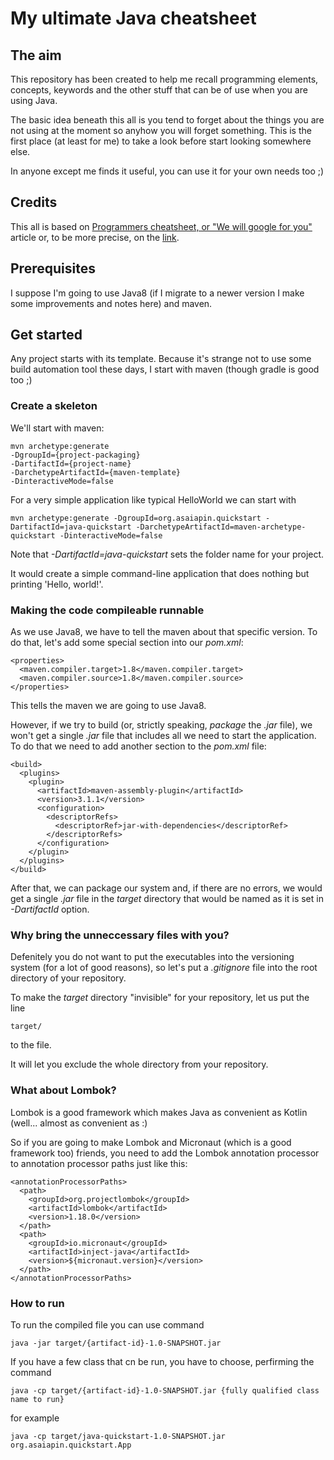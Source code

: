 # My ultimate Java cheatsheet

## The aim

This repository has been created to help me recall programming elements,
concepts, keywords and the other stuff that can be of use when you are using
Java.

The basic idea beneath this all is you tend to forget about the things you are
not using at the moment so anyhow you will forget something. This is the first
place (at least for me) to take a look before start looking somewhere else.

In anyone except me finds it useful, you can use it for your own needs too ;)

## Credits

This all is based on [Programmers cheatsheet, or "We will google for you"](https://habr.com/ru/post/420741/) article or, to be more precise, on the [link](https://cht.sh/java/:learn).

## Prerequisites

I suppose I'm going to use Java8 (if I migrate to a newer version I make some
improvements and notes here) and maven.

## Get started

Any project starts with its template. Because it's strange not to use some
build automation tool these days, I start with maven (though gradle is good too ;)

### Create a skeleton

We'll start with maven:

    mvn archetype:generate
	-DgroupId={project-packaging}
	-DartifactId={project-name}
	-DarchetypeArtifactId={maven-template}
	-DinteractiveMode=false

For a very simple application like typical HelloWorld we can start with

    mvn archetype:generate -DgroupId=org.asaiapin.quickstart -DartifactId=java-quickstart -DarchetypeArtifactId=maven-archetype-quickstart -DinteractiveMode=false

Note that *-DartifactId=java-quickstart* sets the folder name for your project.

It would create a simple command-line application that does nothing but printing
'Hello, world!'.

### Making the code compileable runnable

As we use Java8, we have to tell the maven about that specific version. To do that, let's add some special section into our *pom.xml*:

    <properties>
      <maven.compiler.target>1.8</maven.compiler.target>
      <maven.compiler.source>1.8</maven.compiler.source>
    </properties>

This tells the maven we are going to use Java8.

However, if we try to build (or, strictly speaking, *package* the *.jar* file), we won't get a single *.jar* file that includes all we need to start the application. To do that we need to add another section to the *pom.xml* file:

    <build>
      <plugins>
        <plugin>
          <artifactId>maven-assembly-plugin</artifactId>
          <version>3.1.1</version>
          <configuration>
            <descriptorRefs>
              <descriptorRef>jar-with-dependencies</descriptorRef>
            </descriptorRefs>
          </configuration>
        </plugin>
      </plugins>
    </build>

After that, we can package our system and, if there are no errors, we would get a single *.jar* file in the *target* directory that would be named as it is set in *-DartifactId* option.

### Why bring the unneccessary files with you?

Defenitely you do not want to put the executables into the versioning system (for a lot of good reasons), so let's put a *.gitignore* file into the root directory of your repository.

To make the *target* directory "invisible" for your repository, let us put the line

    target/

to the file.

It will let you exclude the whole directory from your repository.

### What about Lombok?

Lombok is a good framework which makes Java as convenient as Kotlin (well... almost as convenient as :)

So if you are going to make Lombok and Micronaut (which is a good framework too) friends, you need to add the Lombok annotation processor to annotation processor paths just like this:

    <annotationProcessorPaths>
      <path>
        <groupId>org.projectlombok</groupId>
        <artifactId>lombok</artifactId>
        <version>1.18.0</version>
      </path>
      <path>
        <groupId>io.micronaut</groupId>
        <artifactId>inject-java</artifactId>
        <version>${micronaut.version}</version>
      </path>
    </annotationProcessorPaths>

### How to run

To run the compiled file you can use command

    java -jar target/{artifact-id}-1.0-SNAPSHOT.jar

If you have a few class that cn be run, you have to choose, perfirming the command

    java -cp target/{artifact-id}-1.0-SNAPSHOT.jar {fully qualified class name to run}

for example

    java -cp target/java-quickstart-1.0-SNAPSHOT.jar org.asaiapin.quickstart.App

